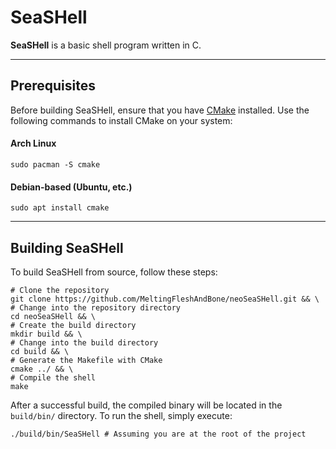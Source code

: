 # SeaSHell

**SeaSHell** is a basic shell program written in C.

---

## Prerequisites

Before building SeaSHell, ensure that you have [CMake](https://cmake.org/) installed. Use the following commands to install CMake on your system:

#### Arch Linux

```shell
sudo pacman -S cmake
```

#### Debian-based (Ubuntu, etc.)

```shell
sudo apt install cmake
```

---

## Building SeaSHell

To build SeaSHell from source, follow these steps:

```shell
# Clone the repository
git clone https://github.com/MeltingFleshAndBone/neoSeaSHell.git && \
# Change into the repository directory
cd neoSeaSHell && \
# Create the build directory
mkdir build && \
# Change into the build directory
cd build && \
# Generate the Makefile with CMake
cmake ../ && \
# Compile the shell
make
```

After a successful build, the compiled binary will be located in the `build/bin/` directory. To run the shell, simply execute:

```shell
./build/bin/SeaSHell # Assuming you are at the root of the project
```
